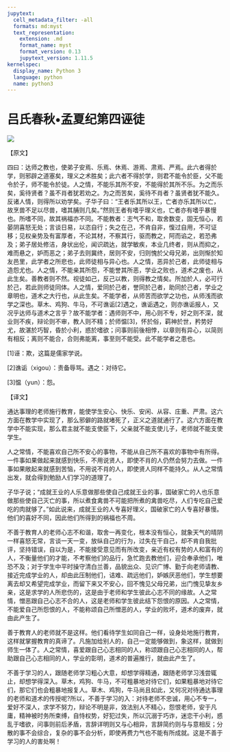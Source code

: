 ```yaml
---
jupytext:
  cell_metadata_filter: -all
  formats: md:myst
  text_representation:
    extension: .md
    format_name: myst
    format_version: 0.13
    jupytext_version: 1.11.5
kernelspec:
  display_name: Python 3
  language: python
  name: python3
---
```

# 吕氏春秋&#8226;孟夏纪第四诬徒

![](image/cover.jpg)

【原文】

四曰：达师之教也，使弟子安焉、乐焉、休焉、游焉、肃焉、严焉。此六者得於学，则邪辟之道塞矣，理义之术胜矣；此六者不得於学，则君不能令於臣，父不能令於子，师不能令於徒。人之情，不能乐其所不安，不能得於其所不乐。为之而乐矣，奚待贤者？虽不肖者犹若劝之。为之而苦矣，奚待不肖者？虽贤者犹不能久。反诸人情，则得所以劝学矣。子华子曰：“王者乐其所以王，亡者亦乐其所以亡，故烹兽不足以尽兽，嗜其脯则几矣。”然则王者有嗜乎理义也，亡者亦有嗜乎暴慢也。所嗜不同，故其祸福亦不同。不能教者：志气不和，取舍数变，固无恒心，若晏阴喜怒无处；言谈日易，以恣自行；失之在己，不肯自非，愎过自用，不可证移；见权亲势及有富厚者，不论其材，不察其行，驱而教之，阿而谄之，若恐弗及；弟子居处修洁，身状出伦，闻识疏达，就学敏疾，本业几终者，则从而抑之，难而悬之，妒而恶之；弟子去则冀终，居则不安，归则愧於父母兄弟，出则惭於知友邑里，此学者之所悲也，此师徒相与异心也。人之情，恶异於己者，此师徒相与造怨尤也。人之情，不能亲其所怨，不能誉其所恶，学业之败也，道术之废也，从此生矣。善教者则不然。视徒如己，反己以教，则得教之情矣。所加於人，必可行於己，若此则师徒同体。人之情，爱同於己者，誉同於己者，助同於己者，学业之章明也，道术之大行也，从此生矣。不能学者，从师苦而欲学之功也，从师浅而欲学之深也。草木、鸡狗、牛马，不可谯诟[2]遇之，谯诟遇之，则亦谯诟报人，又况乎达师与道术之言乎？故不能学者：遇师则不中，用心则不专，好之则不深，就业则不疾，辩论则不审，教人则不精；於师愠[3]，怀於俗，羁神於世，矜势好尤，故湛於巧智，昏於小利，惑於嗜欲；问事则前後相悖，以章则有异心，以简则有相反；离则不能合，合则弗能离，事至则不能受。此不能学者之患也。

[1]诬：欺，这篇是儒家学说。

[2]谯诟（xigou）：责备辱骂。遇之：对待它。

[3]愠（yun）：怨。

【译文】

通达事理的老师施行教育，能使学生安心、快乐、安闲、从容、庄重、严肃。这六方面在教学中实现了，那么邪僻的路就堵死了，正义之道就通行了。这六方面在教学中不能实现，那么君主就不能支使臣下，父亲就不能支使儿子，老师就不能支使学生。

人之常情，不能喜欢自己所不安心的事物，不能从自己所不喜欢的事物中有所得。一件事如果做起来就感到快乐，不用说贤人，即使不肖的人仍然会努力去做。一件事如果敞起来就感到苦恼，不用说不肖的人，即使贤人同样不能持久。从人之常情出发，就会得到勉励人们学习的道理了。

子华子说；“成就王业的人乐意做那些使自己成就王业的事，国破家亡的人也乐意做那些使自己灭亡的事，所以煮食禽兽不可能把所煮的禽兽吃尽，人们专吃自己爱吃的肉就够了。”如此说来，成就王业的人专喜好理义，国破家亡的人专喜好暴慢。他们的喜好不同，因此他们所得到的祸福也不周。

不善于教育人的老师心志不和谐，取舍一再变化，根本没有恒心，就象天气的晴阴一样喜怒无常，言谈一天一变，放纵自己的行为，过失在干自己，却不肯自我批评，坚持错误，自以为是，不能接受意见而有所改变，亲近有权有势的人和富有的人，不衡量他们的才能，不考察他们的品行，急忙跑去教他们，迎合奉承他们，唯恐不及；对于学生中平时操守清白兰善，品貌出众、见识广博、勤于向老师请教、接近完成学业的人，却由此压制他们，诘难、疏远他们，妒嫉厌恶他们，学生想要离去却又希望完成学业，而留下来又不安心，回不愧见父母兄弟，出门愧见挚友乡亲，这是求学的人所悲伤的，这是由于老师和学生彼此心志不同的缘故。人之常情，憎恶跟自己心志不合的人，这是老师和学生彼此结下怨恨的原因。人之常情，不能爱自己所怨恨的人，不能称颂自己所憎恶的人，学业的败坏，道术的废弃，就由此产生了。

善于教育人的老师就不是这样。他们看待学生如同自己一样，设身处地施行教育，这样就掌握教育的真谛了。凡施加给别人的，自己一定能够做到，象这样，就做到师生一体了。人之常情，喜爱跟自己心志相同的人，称颂跟自己心志相同的人，帮助跟自己心志相同的人，学业的彰明，道术的普遍推行，就由此产生了。

不善于学习的人，跟随老师学习粗心大意，却想学得精通，跟随老师学习浅尝辄止，却想学得深入。草木，鸡狗、牛马，不可粗暴地对待它们，如果粗暴地对待它们，那它们也会粗暴地报复人。草木、鸡狗，牛马尚且如此，又何况对待通达事理的老师和道术的传授呢?所以，不善于学习的入：对待老师不忠诚，用心不专一，爱好不深人，求学不努力，辩论不明是非，效法别人不精心，怨恨老师，安于凡庸，精神被时务所束缚，自恃权势，好犯过失，所以沉溺于巧诈，迷恋干小利，惑乱于嗜欲，问事则前后矛盾，言辞详明则又与心相异，言辞简约则与与意相反；分散的事不会综合，复杂的事不会分析，即使再费力气也不能有所成就。这是不善于学习的人的害处啊！



